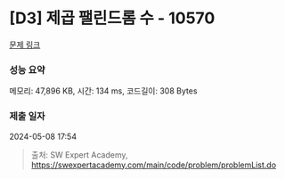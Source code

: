 # [D3] 제곱 팰린드롬 수 - 10570 

[문제 링크](https://swexpertacademy.com/main/code/problem/problemDetail.do?contestProbId=AXO72aaqPrcDFAXS) 

### 성능 요약

메모리: 47,896 KB, 시간: 134 ms, 코드길이: 308 Bytes

### 제출 일자

2024-05-08 17:54



> 출처: SW Expert Academy, https://swexpertacademy.com/main/code/problem/problemList.do